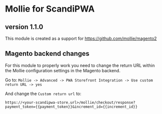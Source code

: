 # Mollie for ScandiPWA
## version 1.1.0

This module is created as a support for https://github.com/mollie/magento2

## Magento backend changes

For this module to properly work you need to change the return URL within the Mollie configuration settings in the Magento backend.

Go to: `Mollie -> Advanced -> PWA Storefront Integration -> Use custom return URL -> yes`

And change the `Custom return url` to:

```
https://<your-scandipwa-store.url>/mollie/checkout/response?payment_token={{payment_token}}&increment_id={{increment_id}}
```
